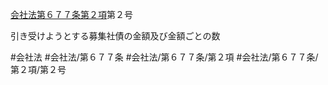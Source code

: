 [会社法第６７７条第２項](会社法＿＿＿＿第６７７条第２項)第２号

引き受けようとする募集社債の金額及び金額ごとの数


#会社法
#会社法/第６７７条
#会社法/第６７７条/第２項
#会社法/第６７７条/第２項/第２号
